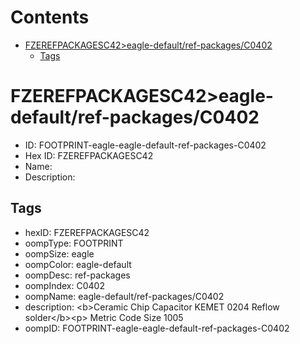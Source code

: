 



Contents
========

* [FZEREFPACKAGESC42>eagle-default/ref-packages/C0402](#fzerefpackagesc42eagle-defaultref-packagesc0402)
	* [Tags](#tags)

# FZEREFPACKAGESC42>eagle-default/ref-packages/C0402

- ID: FOOTPRINT-eagle-eagle-default-ref-packages-C0402
- Hex ID: FZEREFPACKAGESC42
- Name: 
- Description: 

## Tags

- hexID: FZEREFPACKAGESC42
- oompType: FOOTPRINT
- oompSize: eagle
- oompColor: eagle-default
- oompDesc: ref-packages
- oompIndex: C0402
- oompName: eagle-default/ref-packages/C0402
- description: &lt;b&gt;Ceramic Chip Capacitor KEMET 0204 Reflow solder&lt;/b&gt;&lt;p&gt;&#xD;
Metric Code Size 1005
- oompID: FOOTPRINT-eagle-eagle-default-ref-packages-C0402
